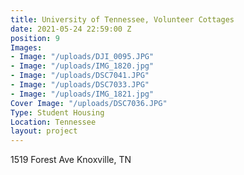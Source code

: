 ```yaml
---
title: University of Tennessee, Volunteer Cottages
date: 2021-05-24 22:59:00 Z
position: 9
Images:
- Image: "/uploads/DJI_0095.JPG"
- Image: "/uploads/IMG_1820.jpg"
- Image: "/uploads/DSC7041.JPG"
- Image: "/uploads/DSC7033.JPG"
- Image: "/uploads/IMG_1821.jpg"
Cover Image: "/uploads/DSC7036.JPG"
Type: Student Housing
Location: Tennessee
layout: project
---
```


1519 Forest Ave Knoxville, TN